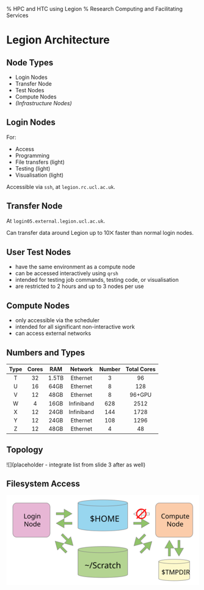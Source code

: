 % HPC and HTC using Legion
% Research Computing and Facilitating Services

Legion Architecture
===================


Node Types
----------

* Login Nodes
* Transfer Node 
* Test Nodes 
* Compute Nodes 
* *(Infrastructure Nodes)*

Login Nodes
-----------

For:

* Access
* Programming
* File transfers (light)
* Testing (light)
* Visualisation (light)

Accessible via `ssh`, at `legion.rc.ucl.ac.uk`.


Transfer Node
-------------

At `login05.external.legion.ucl.ac.uk`.

Can transfer data around Legion up to 10⨉ faster than normal login nodes.


User Test Nodes
---------------

* have the same environment as a compute node
* can be accessed interactively using `qrsh`
* intended for testing job commands, testing code, or visualisation
* are restricted to 2 hours and up to 3 nodes per use


Compute Nodes
-------------

* only accessible via the scheduler
* intended for all significant non-interactive work
* can access external networks


Numbers and Types
-----------------

| Type | Cores | RAM | Network | Number | Total Cores |
|:----:|:-----:|:---:|:-------:|:------:|:-----------:|
| T | 32 | 1.5TB | Ethernet   | 3    | 96     |
| U | 16 | 64GB  | Ethernet   | 8    | 128    |
| V | 12 | 48GB  | Ethernet   | 8    | 96+GPU |
| W | 4  | 16GB  | Infiniband | 628  |   2512 |
| X | 12 | 24GB  | Infiniband | 144  | 1728   |
| Y | 12 | 24GB  | Ethernet   | 108  | 1296   |
| Z | 12 | 48GB  | Ethernet   | 4    | 48     |


Topology
--------

![](placeholder - integrate list from slide 3 after as well)


Filesystem Access
-----------------

![](assets/filesystems.svg)




